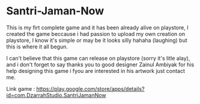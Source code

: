 # Santri-Jaman-Now
This is my firt complete game and it has been already alive on playstore, I created the game beccause i had passion to upload my own creation on playstore, I know it's simple or may be it looks silly hahaha (laughing) but this is where it all begun.

I can't believe that this game can release on playstore (sorry it's litle alay), and i don't forget to say thanks you to good designer Zainul Ambiyak for his help designing this game i fyou are interested in his artwork just contact me.

Link game : https://play.google.com/store/apps/details?id=com.DzarrahStudio.SantriJamanNow
